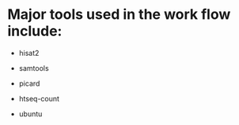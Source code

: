 # Major tools used in the work flow include:

- hisat2

- samtools

- picard

- htseq-count

- ubuntu

